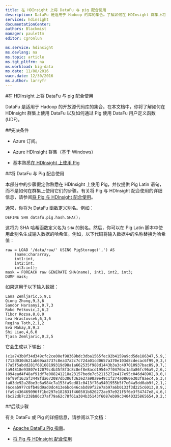 ```yaml
---
title: 在 HDInsight 上将 DataFu 与 pig 配合使用
description: DataFu 是适用于 Hadoop 的库的集合。了解如何在 HDInsight 群集上将 DataFu 与 pig 配合使用。
services: hdinsight
documentationCenter: 
authors: Blackmist
manager: paulettm
editor: cgronlun

ms.service: hdinsight
ms.devlang: na
ms.topic: article
ms.tgt_pltfrm: na
ms.workload: big-data
ms.date: 11/08/2016
wacn.date: 12/30/2016
ms.author: larryfr
---
```


#在 HDInsight 上将 DataFu 与 pig 配合使用

DataFu 是适用于 Hadoop 的开放源代码库的集合。在本文档中，你将了解如何在 HDInsight 群集上使用 DataFu 以及如何通过 Pig 使用 DataFu 用户定义函数 (UDF)。

##先决条件

* Azure 订阅。

* Azure HDInsight 群集（基于 Windows）

* 基本熟悉[在 HDInsight 上使用 Pig](./hdinsight-use-pig.md)

##将 DataFu 与 Pig 配合使用

本部分中的步骤假定你熟悉在 HDInsight 上使用 Pig，并仅提供 Pig Latin 语句，而不是如何在群集上使用它们的步骤。有关将 Pig 与 HDInsight 配合使用的详细信息，请参阅[将 Pig 与 HDInsight 配合使用](./hdinsight-use-pig.md)。

通常，你将为 DataFu 函数定义别名。例如：

```
DEFINE SHA datafu.pig.hash.SHA();
```

这将为 SHA 哈希函数定义名为 `SHA` 的别名。然后，你可以在 Pig Latin 脚本中使用此别名生成输入数据的哈希值。例如，以下代码将输入数据中的名称替换为哈希值：

```
raw = LOAD '/data/raw/' USING PigStorage(',') AS  
    (name:chararray, 
    int1:int, 
    int2:int,
    int3:int); 
mask = FOREACH raw GENERATE SHA(name), int1, int2, int3; 
DUMP mask;
```

如果这用于以下输入数据：

```
Lana Zemljaric,5,9,1
Qiong Zhong,9,3,6
Sandor Harsanyi,0,7,3
Roko Petkovic,2,6,2
Tibor Rozsa,8,0,0
Lea Hrastovsek,6,3,6
Regina Toth,2,1,2
Eva Makay,8,9,2
Shi Liao,4,6,0
Tjasa Zemljaric,0,2,5
```

它会生成以下输出：

```
(c1a743b0f34d349cfc2ce00ef98369bdc3dba1565fec92b4159a9cd5de186347,5,9,1)
(713d030d621ab69aa3737c8ea37a2c7c724a01cd0657a370e103d8cdecac6f99,9,3,6)
(7a5f5abdd281f68168199319d98a1a662535f988d1443b3a3c497010937bac89,0,7,3)
(a94818e93807e12079c4b35f8f3c8c8ef8e8acd1954e7f0476bc1a3a86fc96a9,2,6,2)
(894ead4f48af91df7e088241218a23157bede7c52115272e417e95c046d48902,8,0,0)
(6f99f163af3448fda672087db306f363e27a98a9e49c1f274a0860e303f8aec4,6,3,6)
(a03de92a28be3c6a984c7a153fa9ed81c0413f76a9401955b5f7e04a5dd0ab9f,2,1,2)
(6ceab977c8fb48d9ad0dc413e6bc646cabd89f22e7ab97a6b0133f3d225c6013,8,9,2)
(fa9c436469096ff1bd297e182831f460501b826272ae97e921f5f6e3f54747e8,4,6,0)
(bc22db7c238b86c37af79a62c78f61a304b35143f6087eb99c34040325865654,0,2,5)
```

##后续步骤

有关 DataFu 或 Pig 的详细信息，请参阅以下文档：

* [Apache DataFu Pig 指南](http://datafu.incubator.apache.org/docs/datafu/guide.html)。

* [将 Pig 与 HDInsight 配合使用](./hdinsight-use-pig.md)

<!---HONumber=Mooncake_Quality_Review_1215_2016-->
